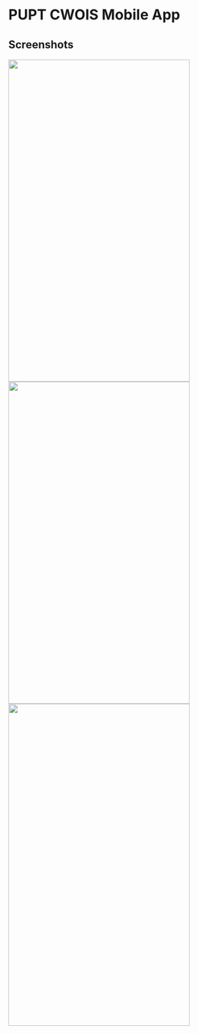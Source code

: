 # PUPT CWOIS Mobile App


## Screenshots
<a href="url"><img src="https://raw.githubusercontent.com/andreycruz16/PUPT-CWOIS-APP/master/screenshots/Screenshot_20170628_224112.png" align="left" height="640" width="360" ></a>

<a href="url"><img src="https://raw.githubusercontent.com/andreycruz16/PUPT-CWOIS-APP/master/screenshots/Screenshot_20170628_224149.png" align="left" height="640" width="360" ></a>

<a href="url"><img src="https://raw.githubusercontent.com/andreycruz16/PUPT-CWOIS-APP/master/screenshots/Screenshot_20170628_224223.png" align="left" height="640" width="360" ></a>





